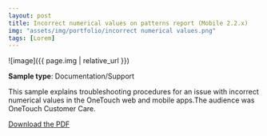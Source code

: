```yaml
---
layout: post
title: Incorrect numerical values on patterns report (Mobile 2.2.x)
img: "assets/img/portfolio/incorrect numerical values.png"
tags: [Lorem]
---
```


![image]({{ page.img | relative_url }})

**Sample type**: Documentation/Support

This sample explains troubleshooting procedures for an issue with incorrect numerical values in the OneTouch web and mobile apps.The audience was OneTouch Customer Care.

[Download the PDF](link)

